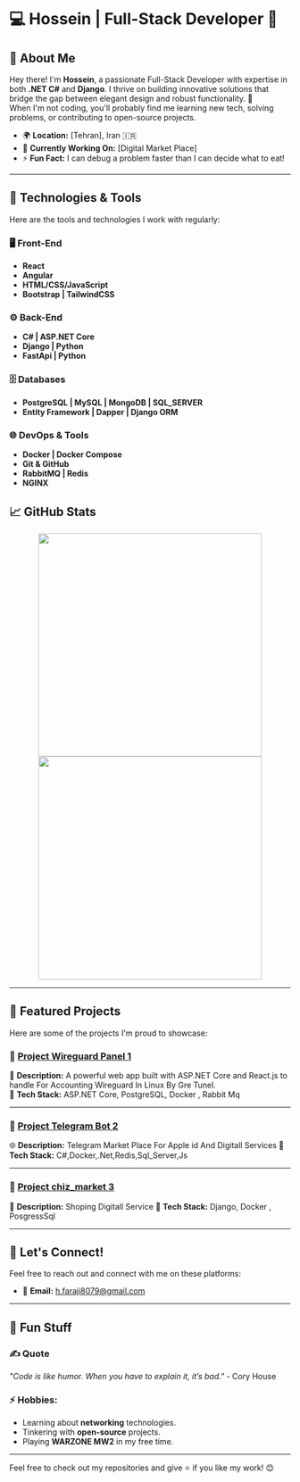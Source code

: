 # 💻 Hossein | Full-Stack Developer 🚀

## 👋 About Me
Hey there! I'm **Hossein**, a passionate Full-Stack Developer with expertise in both **.NET C#** and **Django**. I thrive on building innovative solutions that bridge the gap between elegant design and robust functionality. 🚀  
When I'm not coding, you'll probably find me learning new tech, solving problems, or contributing to open-source projects.  

- 🌍 **Location:** [Tehran], Iran 🇮🇷  
- 🔭 **Currently Working On:** [Digital Market Place]  
- ⚡ **Fun Fact:** I can debug a problem faster than I can decide what to eat!  

---

## 🔧 Technologies & Tools
Here are the tools and technologies I work with regularly:

### 🖥️ Front-End
- **React**
- **Angular**
- **HTML/CSS/JavaScript**
- **Bootstrap | TailwindCSS**

### ⚙️ Back-End
- **C# | ASP.NET Core**
- **Django | Python**
- **FastApi | Python**

### 🗄️ Databases
- **PostgreSQL | MySQL | MongoDB | SQL_SERVER**
- **Entity Framework | Dapper | Django ORM**

### 🌐 DevOps & Tools
- **Docker | Docker Compose**
- **Git & GitHub**
- **RabbitMQ | Redis**
- **NGINX**


## 📈 GitHub Stats

<div align="center">
  <img src="https://github-readme-stats.vercel.app/api?username=H0sin&show_icons=true&theme=radical" width="400px" />
  <img src="https://github-readme-streak-stats.herokuapp.com/?user=H0sin&theme=radical" width="400px" />
</div>

---

## 💼 Featured Projects

Here are some of the projects I'm proud to showcase:

### 🌟 [**Project Wireguard Panel 1**](#)
🚀 **Description:** A powerful web app built with ASP.NET Core and React.js to handle For Accounting Wireguard In Linux By Gre Tunel.  
🔧 **Tech Stack:** ASP.NET Core, PostgreSQL, Docker , Rabbit Mq

---

### 🌟 [**Project Telegram Bot 2**](#)
🌐 **Description:** Telegram Market Place For Apple id And Digitall Services 
🔧 **Tech Stack:** C#,Docker,.Net,Redis,Sql_Server,Js

---

### 🌟 [**Project chiz_market 3**](#)
📱 **Description:** Shoping Digitall Service
🔧 **Tech Stack:** Django, Docker , PosgressSql

---

## 🤝 Let's Connect!
Feel free to reach out and connect with me on these platforms:
- 📧 **Email:** [h.faraji8079@gmail.com](#)

---

## 🎯 Fun Stuff

### ✍️ Quote
*"Code is like humor. When you have to explain it, it’s bad."* - Cory House  

### ⚡ Hobbies:
- Learning about **networking** technologies.
- Tinkering with **open-source** projects.
- Playing **WARZONE MW2** in my free time.

---

Feel free to check out my repositories and give ⭐️ if you like my work! 😊
